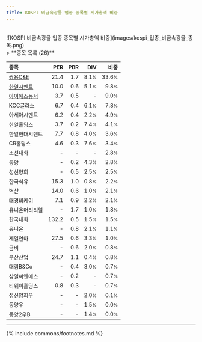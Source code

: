 ```yaml
---
title: KOSPI 비금속광물 업종 종목별 시가총액 비중
---
```

<br>
![KOSPI 비금속광물 업종 종목별 시가총액 비중](images/kospi_업종_비금속광물_종목.png)
<br>
> **종목 목록 (26)**<a id="list"></a>

| **종목** | **PER** | **PBR** | **DIV** | **비중** |
| :------- | ------: | ------: | ------: | -------: |
| [쌍용C&E](/003410/) | 21.4 | 1.7 | 8.1<small>%</small> | 33.6<small>%</small> |
| [한일시멘트](/300720/) | 10.0 | 0.6 | 5.1<small>%</small> | 9.8<small>%</small> |
| [아이에스동서](/010780/) | 3.7 | 0.5 | - | 9.0<small>%</small> |
| KCC글라스 | 6.7 | 0.4 | 6.1<small>%</small> | 7.8<small>%</small> |
| 아세아시멘트 | 6.2 | 0.4 | 2.2<small>%</small> | 4.9<small>%</small> |
| 한일홀딩스 | 3.7 | 0.2 | 7.4<small>%</small> | 4.1<small>%</small> |
| 한일현대시멘트 | 7.7 | 0.8 | 4.0<small>%</small> | 3.6<small>%</small> |
| CR홀딩스 | 4.6 | 0.3 | 7.6<small>%</small> | 3.4<small>%</small> |
| 조선내화 | - | - | - | 2.8<small>%</small> |
| 동양 | - | 0.2 | 4.3<small>%</small> | 2.8<small>%</small> |
| 성신양회 | - | 0.5 | 2.5<small>%</small> | 2.5<small>%</small> |
| 한국석유 | 15.3 | 1.0 | 0.8<small>%</small> | 2.2<small>%</small> |
| 벽산 | 14.0 | 0.6 | 1.0<small>%</small> | 2.1<small>%</small> |
| 태경비케이 | 7.1 | 0.9 | 2.2<small>%</small> | 2.1<small>%</small> |
| 유니온머티리얼 | - | 1.7 | 1.0<small>%</small> | 1.8<small>%</small> |
| 한국내화 | 132.2 | 0.5 | 1.5<small>%</small> | 1.5<small>%</small> |
| 유니온 | - | 0.8 | 2.1<small>%</small> | 1.1<small>%</small> |
| 제일연마 | 27.5 | 0.6 | 3.3<small>%</small> | 1.0<small>%</small> |
| 금비 | - | 0.6 | 2.0<small>%</small> | 0.8<small>%</small> |
| 부산산업 | 24.7 | 1.1 | 0.4<small>%</small> | 0.8<small>%</small> |
| 대림B&Co | - | 0.4 | 3.0<small>%</small> | 0.7<small>%</small> |
| 삼일씨엔에스 | - | 0.2 | - | 0.7<small>%</small> |
| 티웨이홀딩스 | 0.8 | 0.3 | - | 0.7<small>%</small> |
| 성신양회우 | - | - | 2.0<small>%</small> | 0.1<small>%</small> |
| 동양우 | - | - | 1.5<small>%</small> | 0.0<small>%</small> |
| 동양2우B | - | - | 1.4<small>%</small> | 0.0<small>%</small> |

---
{% include commons/footnotes.md %}